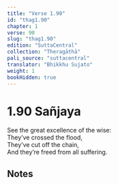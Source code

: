 ```yaml
---
title: "Verse 1.90"
id: "thag1.90"
chapter: 1
verse: 90
slug: "thag1.90"
edition: "SuttaCentral"
collection: "Theragāthā"
pali_source: "suttacentral"
translator: "Bhikkhu Sujato"
weight: 1
bookHidden: true
---
```


# 1.90 Sañjaya  

See the great excellence of the wise:  
They’ve crossed the flood,  
They’ve cut off the chain,  
And they’re freed from all suffering.

## Notes